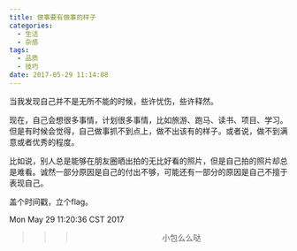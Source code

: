 ```yaml
---
title: 做事要有做事的样子
categories:
  - 生活
  - 杂感
tags:
  - 品质
  - 技巧
date: 2017-05-29 11:14:08
---
```


当我发现自己并不是无所不能的时候，些许忧伤，些许释然。

现在，自己会想很多事情，计划很多事情，比如旅游、跑马、读书、项目、学习。但是有时候会觉得，自己做事抓不到点上，做不出该有的样子。或者说，做不到满意或者优秀的程度。

比如说，别人总是能够在朋友圈晒出拍的无比好看的照片，但是自己拍的照片却总是难看。诚然一部分原因是自己的付出不够，可能还有一部分的原因是自己不擅于表现自己。

盖个时间戳，立个flag。
 
 Mon May 29 11:20:36 CST 2017

>>><div align=center>小包么么哒</div>